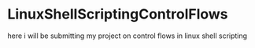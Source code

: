 # LinuxShellScriptingControlFlows
here i will be submitting my project on control flows in linux shell scripting
